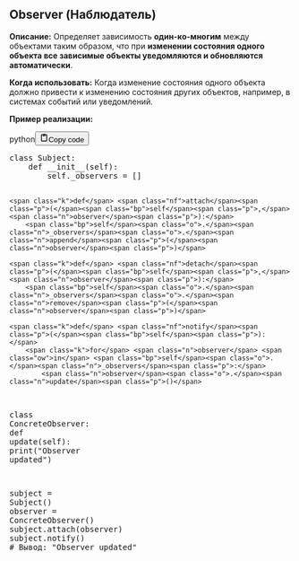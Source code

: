 <h2>Observer (Наблюдатель)</h2>
<p><strong>Описание:</strong> Определяет зависимость <strong>один-ко-многим</strong> между объектами таким образом,
что при <strong>изменении состояния одного объекта все зависимые объекты уведомляются и обновляются автоматически</strong>.</p>
<p><strong>Когда использовать:</strong> Когда изменение состояния одного объекта должно привести к изменению состояния других объектов,
например, в системах событий или уведомлений.</p>
<p><strong>Пример реализации:</strong></p>
<div class="code_element"><div class="lang_line"><text>python</text><button class="copy_code_button" onclick="CopyCode(this)"><svg style="width: 1.2em;height: 1.2em;" aria-hidden="true" xmlns="http://www.w3.org/2000/svg" fill="none" viewBox="0 0 24 24"><path stroke="currentColor" stroke-linecap="round" stroke-linejoin="round" stroke-width="2" d="M15 4h3a1 1 0 0 1 1 1v15a1 1 0 0 1-1 1H6a1 1 0 0 1-1-1V5a1 1 0 0 1 1-1h3m0 3h6m-5-4v4h4V3h-4Z"/></svg><text>Copy code</text></button></div><div class="code language-python"><div class="highlight"><pre><span></span><span class="k">class</span> <span class="nc">Subject</span><span class="p">:</span>
    <span class="k">def</span> <span class="fm">__init__</span><span class="p">(</span><span class="bp">self</span><span class="p">):</span>
        <span class="bp">self</span><span class="o">.</span><span class="n">_observers</span> <span class="o">=</span> <span class="p">[]</span>

    <span class="k">def</span> <span class="nf">attach</span><span class="p">(</span><span class="bp">self</span><span class="p">,</span> <span class="n">observer</span><span class="p">):</span>
        <span class="bp">self</span><span class="o">.</span><span class="n">_observers</span><span class="o">.</span><span class="n">append</span><span class="p">(</span><span class="n">observer</span><span class="p">)</span>

    <span class="k">def</span> <span class="nf">detach</span><span class="p">(</span><span class="bp">self</span><span class="p">,</span> <span class="n">observer</span><span class="p">):</span>
        <span class="bp">self</span><span class="o">.</span><span class="n">_observers</span><span class="o">.</span><span class="n">remove</span><span class="p">(</span><span class="n">observer</span><span class="p">)</span>

    <span class="k">def</span> <span class="nf">notify</span><span class="p">(</span><span class="bp">self</span><span class="p">):</span>
        <span class="k">for</span> <span class="n">observer</span> <span class="ow">in</span> <span class="bp">self</span><span class="o">.</span><span class="n">_observers</span><span class="p">:</span>
            <span class="n">observer</span><span class="o">.</span><span class="n">update</span><span class="p">()</span>

<span class="k">class</span> <span class="nc">ConcreteObserver</span><span class="p">:</span>
    <span class="k">def</span> <span class="nf">update</span><span class="p">(</span><span class="bp">self</span><span class="p">):</span>
        <span class="nb">print</span><span class="p">(</span><span class="s2">&quot;Observer updated&quot;</span><span class="p">)</span>

<span class="n">subject</span> <span class="o">=</span> <span class="n">Subject</span><span class="p">()</span>
<span class="n">observer</span> <span class="o">=</span> <span class="n">ConcreteObserver</span><span class="p">()</span>
<span class="n">subject</span><span class="o">.</span><span class="n">attach</span><span class="p">(</span><span class="n">observer</span><span class="p">)</span>
<span class="n">subject</span><span class="o">.</span><span class="n">notify</span><span class="p">()</span>  <span class="c1"># Вывод: &quot;Observer updated&quot;</span>
</pre></div></div></div>